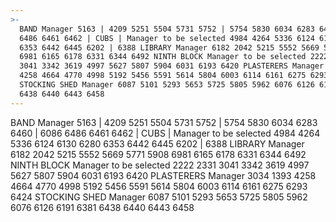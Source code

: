 ```yaml
---
>-
  BAND Manager 5163 | 4209 5251 5504 5731 5752 | 5754 5830 6034 6283 6460 | 6086
  6486 6461 6462 | CUBS | Manager to be selected 4984 4264 5336 6124 6130 6280
  6353 6442 6445 6202 | 6388 LIBRARY Manager 6182 2042 5215 5552 5669 5771 5908
  6981 6165 6178 6331 6344 6492 NINTH BLOCK Manager to be selected 2222 2331
  3041 3342 3619 4997 5627 5807 5904 6031 6193 6420 PLASTERERS Manager 3034 1393
  4258 4664 4770 4998 5192 5456 5591 5614 5804 6003 6114 6161 6275 6293 6424
  STOCKING SHED Manager 6087 5101 5293 5653 5725 5805 5962 6076 6126 6191 6381
  6438 6440 6443 6458
---
```


BAND Manager 5163 | 4209 5251 5504 5731 5752 | 5754 5830 6034 6283 6460 | 6086 6486 6461 6462 | CUBS | Manager to be selected 4984 4264 5336 6124 6130 6280 6353 6442 6445 6202 | 6388 LIBRARY Manager 6182 2042 5215 5552 5669 5771 5908 6981 6165 6178 6331 6344 6492 NINTH BLOCK Manager to be selected 2222 2331 3041 3342 3619 4997 5627 5807 5904 6031 6193 6420 PLASTERERS Manager 3034 1393 4258 4664 4770 4998 5192 5456 5591 5614 5804 6003 6114 6161 6275 6293 6424 STOCKING SHED Manager 6087 5101 5293 5653 5725 5805 5962 6076 6126 6191 6381 6438 6440 6443 6458